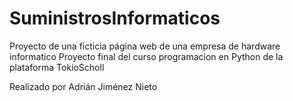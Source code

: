 # SuministrosInformaticos
Proyecto de una ficticia página web de una empresa de hardware informatico
Proyecto final del curso programacion en Python de la plataforma TokioScholl

Realizado por Adrián Jiménez Nieto

